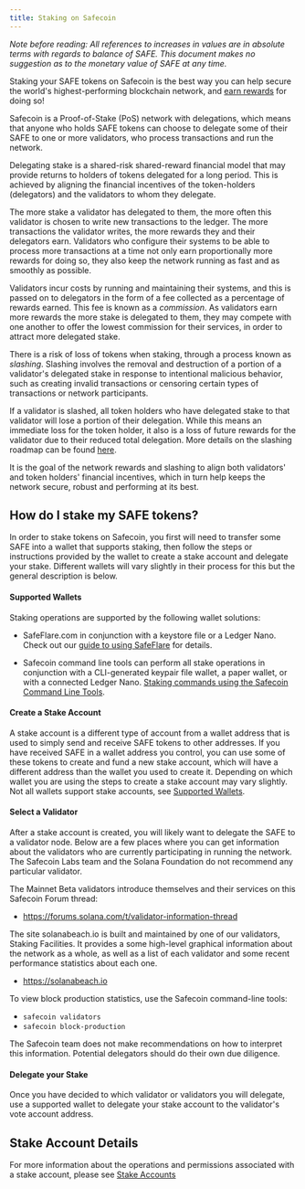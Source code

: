 ```yaml
---
title: Staking on Safecoin
---
```


_Note before reading: All references to increases in values are in absolute
terms with regards to balance of SAFE.
This document makes no suggestion as to the monetary value of SAFE at any time._

Staking your SAFE tokens on Safecoin is the best way you can help secure the world's
highest-performing blockchain network, and
[earn rewards](implemented-proposals/staking-rewards.md) for doing so!

Safecoin is a Proof-of-Stake (PoS) network with delegations, which means that
anyone who holds SAFE tokens can choose to delegate some of their SAFE to one or
more validators, who process transactions and run the network.

Delegating stake is a shared-risk shared-reward financial model that may provide
returns to holders of tokens delegated for a long period.
This is achieved by aligning the financial incentives of the token-holders
(delegators) and the validators to whom they delegate.

The more stake a validator has delegated to them, the more often this validator
is chosen to write new transactions to the ledger. The more transactions
the validator writes, the more rewards they and their delegators earn.
Validators who configure their systems to be able to process more transactions
at a time not only earn proportionally more rewards for doing so, they also
keep the network running as fast and as smoothly as possible.

Validators incur costs by running and maintaining their systems, and this is
passed on to delegators in the form of a fee collected as a percentage of
rewards earned. This fee is known as a _commission_. As validators earn more
rewards the more stake is delegated to them, they may compete with one another
to offer the lowest commission for their services, in order to attract more
delegated stake.

There is a risk of loss of tokens when staking, through a process known as
_slashing_. Slashing involves the removal and destruction of a portion of a
validator's delegated stake in response to intentional malicious behavior,
such as creating invalid transactions or censoring certain types of transactions
or network participants.

If a validator is slashed, all token holders who have delegated stake to that
validator will lose a portion of their delegation. While this means an immediate
loss for the token holder, it also is a loss of future rewards for the validator
due to their reduced total delegation. More details on the slashing roadmap can
be found
[here](proposals/optimistic-confirmation-and-slashing.md#slashing-roadmap).

It is the goal of the network rewards and slashing to align both validators'
and token holders' financial incentives, which in turn help keeps the network
secure, robust and performing at its best.

## How do I stake my SAFE tokens?

In order to stake tokens on Safecoin, you first will need to transfer some SAFE
into a wallet that supports staking, then follow the steps or instructions
provided by the wallet to create a stake account and delegate your stake.
Different wallets will vary slightly in their process for this but the general
description is below.

#### Supported Wallets

Staking operations are supported by the following wallet solutions:

- SafeFlare.com in conjunction with a keystore file or a Ledger Nano.
  Check out our [guide to using SafeFlare](wallet-guide/solflare.md) for details.

- Safecoin command line tools can perform all stake operations in conjunction
  with a CLI-generated keypair file wallet, a paper wallet, or with a connected
  Ledger Nano.
  [Staking commands using the Safecoin Command Line Tools](cli/delegate-stake.md).

#### Create a Stake Account

A stake account is a different type of account from a wallet address
that is used to simply send and receive SAFE tokens to other addresses. If you
have received SAFE in a wallet address you control, you can use some of
these tokens to create and fund a new stake account, which will have a different
address than the wallet you used to create it.
Depending on which wallet you are using the steps to create a stake account
may vary slightly. Not all wallets support stake accounts, see
[Supported Wallets](#supported-wallets).

#### Select a Validator

After a stake account is created, you will likely want to delegate the SAFE
to a validator node. Below are a few places where you can get information about
the validators who are currently participating in running the network.
The Safecoin Labs team and the Solana Foundation do not recommend any particular
validator.

The Mainnet Beta validators introduce themselves and their services on this
Safecoin Forum thread:

- https://forums.solana.com/t/validator-information-thread

The site solanabeach.io is built and maintained by one of our validators,
Staking Facilities. It provides a some high-level graphical information about
the network as a whole, as well as a list of each validator and some recent
performance statistics about each one.

- https://solanabeach.io

To view block production statistics, use the Safecoin command-line tools:

- `safecoin validators`
- `safecoin block-production`

The Safecoin team does not make recommendations on how to interpret this
information. Potential delegators should do their own due diligence.

#### Delegate your Stake

Once you have decided to which validator or validators you will delegate, use
a supported wallet to delegate your stake account to the validator's vote
account address.

## Stake Account Details

For more information about the operations and permissions associated with a
stake account, please see [Stake Accounts](staking/stake-accounts.md)
